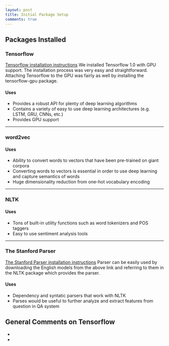 ```yaml
---
layout: post
title: Initial Package Setup
comments: true
---
```


## [](#header-2)Packages Installed

### [](#header-3)Tensorflow

[Tensorflow installation instructions](https://www.tensorflow.org/install/install_linux)
We installed Tensorflow 1.0 with GPU support. The installation process was very easy and straightforward.
Attaching Tensorflow to the GPU was fairly as well by installing the tensorflow-gpu package.

#### [](#header-4)Uses

*   Provides a robust API for plenty of deep learning algorithms
*   Contains a variety of easy to use deep learning architectures (e.g. LSTM, GRU, CNNs, etc.)
*   Provides GPU support

* * *

### [](#header-3)word2vec

#### [](#header-4)Uses

*   Ability to convert words to vectors that have been pre-trained on giant corpora
*   Converting words to vectors is essential in order to use deep learning and capture semantics of words
*   Huge dimensionality reduction from one-hot vocabulary encoding

* * *

### [](#header-3)NLTK

#### [](#header-4)Uses

*   Tons of built-in utility functions such as word tokenizers and POS taggers
*   Easy to use sentiment analysis tools

* * *

### [](#header-3)The Stanford Parser

[The Stanford Parser installation instructions](https://nlp.stanford.edu/software/lex-parser.shtml)
Parser can be easily used by downloading the English models from the above link and referring to them in
the NLTK package which provides the parser.

#### [](#header-4)Uses

*   Dependency and syntatic parsers that work with NLTK
*   Parses would be useful to further analyze and extract features from question in QA system

## [](#header-2)General Comments on Tensorflow

*   
*
